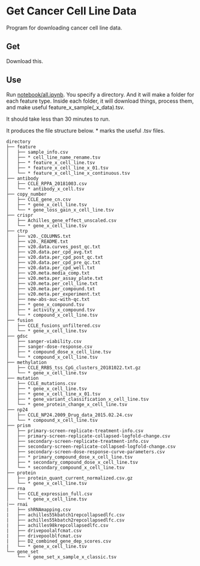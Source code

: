 # Get Cancer Cell Line Data

Program for downloading cancer cell line data.

## Get

Download this.

## Use

Run [notebook/all.ipynb](notebook/all.ipynb). You specify a directory. And it will make a folder for each feature type. Inside each folder, it will download things, process them, and make useful feature_x_sample(\_x_data).tsv.

It should take less than 30 minutes to run.

It produces the file structure below. \* marks the useful .tsv files.

```
directory
├── feature
│   ├── sample_info.csv
│   ├── * cell_line_name_rename.tsv
│   ├── * feature_x_cell_line.tsv
│   ├── * feature_x_cell_line_x_01.tsv
│   └── * feature_x_cell_line_x_continuous.tsv
├── antibody
│   ├── CCLE_RPPA_20181003.csv
│   └── * antibody_x_cell.tsv
├── copy_number
│   ├── CCLE_gene_cn.csv
│   ├── * gene_x_cell_line.tsv
│   └── * gene_loss_gain_x_cell_line.tsv
├── crispr
│   ├── Achilles_gene_effect_unscaled.csv
│   └── * gene_x_cell_line.tsv
├── ctrp
│   ├── v20._COLUMNS.txt
│   ├── v20._README.txt
│   ├── v20.data.curves_post_qc.txt
│   ├── v20.data.per_cpd_avg.txt
│   ├── v20.data.per_cpd_post_qc.txt
│   ├── v20.data.per_cpd_pre_qc.txt
│   ├── v20.data.per_cpd_well.txt
│   ├── v20.meta.media_comp.txt
│   ├── v20.meta.per_assay_plate.txt
│   ├── v20.meta.per_cell_line.txt
│   ├── v20.meta.per_compound.txt
│   ├── v20.meta.per_experiment.txt
│   ├── new-abs-auc-with-qc.txt
│   ├── * gene_x_compound.tsv
│   ├── * activity_x_compound.tsv
│   └── * compound_x_cell_line.tsv
├── fusion
│   ├── CCLE_fusions_unfiltered.csv
│   └── * gene_x_cell_line.tsv
├── gdsc
│   ├── sanger-viability.csv
│   ├── sanger-dose-response.csv
│   ├── * compound_dose_x_cell_line.tsv
│   └── * compound_x_cell_line.tsv
├── methylation
│   ├── CCLE_RRBS_tss_CpG_clusters_20181022.txt.gz
│   └── * gene_x_cell_line.tsv
├── mutation
│   ├── CCLE_mutations.csv
│   ├── * gene_x_cell_line.tsv
│   ├── * gene_x_cell_line_x_01.tsv
│   ├── * gene_variant_classification_x_cell_line.tsv
│   └── * gene_protein_change_x_cell_line.tsv
├── np24
│   ├── CCLE_NP24.2009_Drug_data_2015.02.24.csv
│   └── * compound_x_cell_line.tsv
├── prism
│   ├── primary-screen-replicate-treatment-info.csv
│   ├── primary-screen-replicate-collapsed-logfold-change.csv
│   ├── secondary-screen-replicate-treatment-info.csv
│   ├── secondary-screen-replicate-collapsed-logfold-change.csv
│   ├── secondary-screen-dose-response-curve-parameters.csv
│   ├── * primary_compound_dose_x_cell_line.tsv
│   ├── * secondary_compound_dose_x_cell_line.tsv
│   └── * secondary_compound_x_cell_line.tsv
├── protein
│   ├── protein_quant_current_normalized.csv.gz
│   └── * gene_x_cell_line.tsv
├── rna
│   ├── CCLE_expression_full.csv
│   └── * gene_x_cell_line.tsv
|── rnai
|   ├── shRNAmapping.csv
|   ├── achilles55kbatch1repcollapsedlfc.csv
|   ├── achilles55kbatch2repcollapsedlfc.csv
|   ├── achilles98krepcollapsedlfc.csv
|   ├── drivepoolalfcmat.csv
|   ├── drivepoolblfcmat.csv
|   ├── D2_combined_gene_dep_scores.csv
|   └── * gene_x_cell_line.tsv
└── gene_set
    └── * gene_set_x_sample_x_classic.tsv
```
